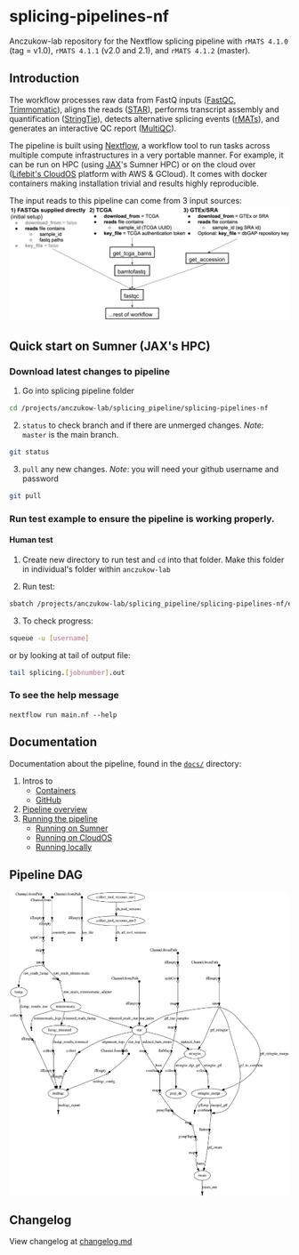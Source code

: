 # splicing-pipelines-nf
Anczukow-lab repository for the Nextflow splicing pipeline with `rMATS 4.1.0` (tag = v1.0), `rMATS 4.1.1` (v2.0 and 2.1), and `rMATS 4.1.2` (master).

## Introduction

The workflow processes raw data from FastQ inputs 
([FastQC](https://www.bioinformatics.babraham.ac.uk/projects/fastqc/),
    [Trimmomatic](http://www.usadellab.org/cms/?page=trimmomatic)), aligns the reads
        ([STAR](https://github.com/alexdobin/STAR)), performs transcript assembly and quantification
            ([StringTie](https://ccb.jhu.edu/software/stringtie/)), detects alternative splicing events
                ([rMATs](http://rnaseq-mats.sourceforge.net/)), and generates an interactive QC report
                    ([MultiQC](http://multiqc.info/)).

The pipeline is built using [Nextflow](https://www.nextflow.io), a workflow tool to run tasks across multiple compute infrastructures in a very portable manner. For example, it can be run on HPC (using [JAX](https://www.jax.org/)'s Sumner HPC) or on the cloud over ([Lifebit's CloudOS](https://lifebit.ai/cloudos) platform with AWS & GCloud). It comes with docker containers making installation trivial and results highly reproducible.

The input reads to this pipeline can come from 3 input sources:
![input_reads_graphic](https://raw.githubusercontent.com/lifebit-ai/images/master/jax_splicing/input_reads_graphic.png)

## Quick start on Sumner (JAX's HPC)

### Download latest changes to pipeline 

1) Go into splicing pipeline folder 
```bash
cd /projects/anczukow-lab/splicing_pipeline/splicing-pipelines-nf
```

2) `status` to check branch and if there are unmerged changes. *Note*: `master` is the main branch. 

```bash
git status
```

3) `pull` any new changes. *Note*: you will need your github username and password

```bash
git pull
```

### Run test example to ensure the pipeline is working properly. 

#### Human test

1) Create new directory to run test and `cd` into that folder. Make this folder in individual's folder within `anczukow-lab`

2) Run test: 

```bash
sbatch /projects/anczukow-lab/splicing_pipeline/splicing-pipelines-nf/examples/human_test/human_test_main.pbs
```
3) To check progress: 

```bash
squeue -u [username]
```

or by looking at tail of output file: 

```bash
tail splicing.[jobnumber].out
```

### To see the help message
```
nextflow run main.nf --help
```

## Documentation

Documentation about the pipeline, found in the [`docs/`](docs) directory:

1. Intros to
    * [Containers](docs/containers.md)
    * [GitHub](docs/github.md)
2. [Pipeline overview](docs/pipeline_overview.md)
3. [Running the pipeline](docs/usage.md)
    * [Running on Sumner](docs/run_on_sumner.md)
    * [Running on CloudOS](docs/run_on_cloudos.md)
    * [Running locally](docs/run_locally.md)

## Pipeline DAG
<img src="https://github.com/TheJacksonLaboratory/splicing-pipelines-nf/blob/c23ee9552eb033dec087fb3b6fb01fe26716ce29/DAG.png" alt="splicing_pip_dag" align = "center" width="600"/>


## Changelog

View changelog at [changelog.md](https://github.com/TheJacksonLaboratory/splicing-pipelines-nf/blob/master/changelog.md)
